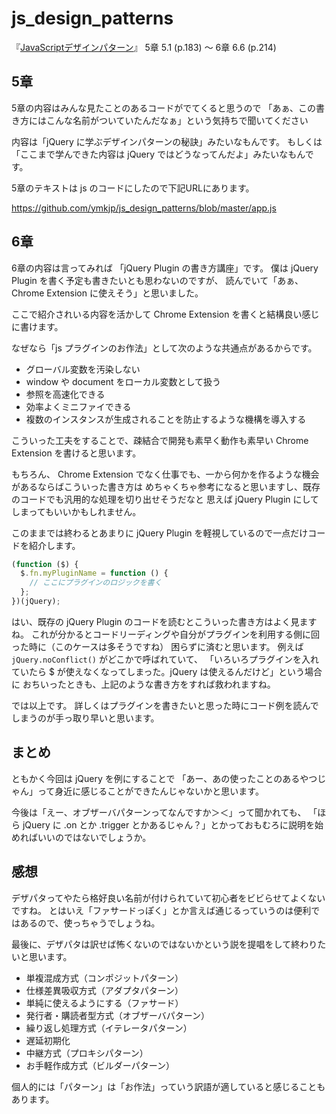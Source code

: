 js_design_patterns
==================

『[JavaScriptデザインパターン](http://www.amazon.co.jp/gp/product/487311618X/ref=as_li_ss_tl?ie=UTF8&camp=247&creative=7399&creativeASIN=487311618X&linkCode=as2&tag=m0b55-22)』 5章 5.1 (p.183) 〜 6章 6.6 (p.214)


5章
---
5章の内容はみんな見たことのあるコードがでてくると思うので
「あぁ、この書き方にはこんな名前がついていたんだなぁ」という気持ちで聞いてください

内容は「jQuery に学ぶデザインパターンの秘訣」みたいなもんです。
もしくは「ここまで学んできた内容は jQuery ではどうなってんだよ」みたいなもんです。

5章のテキストは js のコードにしたので下記URLにあります。

https://github.com/ymkjp/js_design_patterns/blob/master/app.js



6章
---
6章の内容は言ってみれば 「jQuery Plugin の書き方講座」です。
僕は jQuery Plugin を書く予定も書きたいとも思わないのですが、
読んでいて「あぁ、 Chrome Extension に使えそう」と思いました。

ここで紹介されいる内容を活かして Chrome Extension を書くと結構良い感じに書けます。

なぜなら「js プラグインのお作法」として次のような共通点があるからです。

* グローバル変数を汚染しない
* window や document をローカル変数として扱う
 * 参照を高速化できる
 * 効率よくミニファイできる
* 複数のインスタンスが生成されることを防止するような機構を導入する
  

こういった工夫をすることで、疎結合で開発も素早く動作も素早い Chrome Extension を書けると思います。

もちろん、 Chrome Extension でなく仕事でも、一から何かを作るような機会があるならばこういった書き方は
めちゃくちゃ参考になると思いますし、既存のコードでも汎用的な処理を切り出せそうだなと
思えば jQuery Plugin にしてしまってもいいかもしれません。

このままでは終わるとあまりに jQuery Plugin を軽視しているので一点だけコードを紹介します。

```javascript
(function ($) {
  $.fn.myPluginName = function () {
    // ここにプラグインのロジックを書く
  };
})(jQuery);
```

はい、既存の jQuery Plugin のコードを読むとこういった書き方はよく見ますね。
これが分かるとコードリーディングや自分がプラグインを利用する側に回った時に（このケースは多そうですね）
困らずに済むと思います。
例えば ```jQuery.noConflict()``` がどこかで呼ばれていて、
「いろいろプラグインを入れていたら $ が使えなくなってしまった。jQuery は使えるんだけど」という場合に
おちいったときも、上記のような書き方をすれば救われますね。

では以上です。
詳しくはプラグインを書きたいと思った時にコード例を読んでしまうのが手っ取り早いと思います。



まとめ
---

ともかく今回は jQuery を例にすることで
「あー、あの使ったことのあるやつじゃん」って身近に感じることができたんじゃないかと思います。

今後は「えー、オブザーバパターンってなんですか＞＜」って聞かれても、
「ほら jQuery に .on とか .trigger とかあるじゃん？」とかっておもむろに説明を始めればいいのではないでしょうか。



感想
---
デザパタってやたら格好良い名前が付けられていて初心者をビビらせてよくないですね。
とはいえ「ファサードっぽく」とか言えば通じるっていうのは便利ではあるので、使っちゃうでしょうね。

最後に、デザパタは訳せば怖くないのではないかという説を提唱をして終わりたいと思います。

* 単複混成方式（コンポジットパターン）
* 仕様差異吸収方式（アダプタパターン）
* 単純に使えるようにする（ファサード）
* 発行者・購読者型方式（オブザーバパターン）
* 繰り返し処理方式（イテレータパターン）
* 遅延初期化
* 中継方式（プロキシパターン）
* お手軽作成方式（ビルダーパターン）

個人的には「パターン」は「お作法」っていう訳語が適していると感じることもあります。
